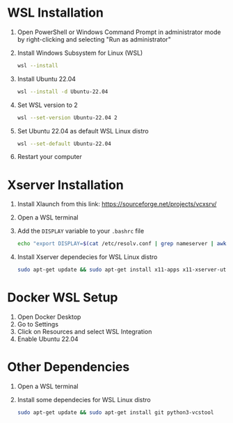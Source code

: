 # WSL Installation

1. Open PowerShell or Windows Command Prompt in administrator mode by right-clicking and selecting "Run as administrator"

2. Install Windows Subsystem for Linux (WSL)

    ```bash
    wsl --install
    ```

3. Install Ubuntu 22.04

    ```bash
    wsl --install -d Ubuntu-22.04
    ```

4. Set WSL version to 2

    ```bash
    wsl --set-version Ubuntu-22.04 2
    ```

5. Set Ubuntu 22.04 as default WSL Linux distro

    ```bash
    wsl --set-default Ubuntu-22.04
    ```

6. Restart your computer

# Xserver Installation

1. Install Xlaunch from this link: https://sourceforge.net/projects/vcxsrv/

2. Open a WSL terminal

3. Add the `DISPLAY` variable to your `.bashrc` file

    ```bash
    echo "export DISPLAY=$(cat /etc/resolv.conf | grep nameserver | awk '{print $2}'):0" >> ~/.bashrc && source ~/.bashrc
    ```

4. Install Xserver dependecies for WSL Linux distro

    ```bash
    sudo apt-get update && sudo apt-get install x11-apps x11-xserver-utils
    ```

# Docker WSL Setup

1. Open Docker Desktop
2. Go to Settings
3. Click on Resources and select WSL Integration
4. Enable Ubuntu 22.04

# Other Dependencies

1. Open a WSL terminal
  
2. Install some dependecies for WSL Linux distro

    ```bash
    sudo apt-get update && sudo apt-get install git python3-vcstool
    ```
